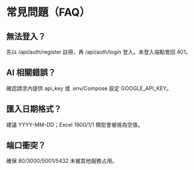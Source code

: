 # 常見問題（FAQ）

## 無法登入？
先以 /api/auth/register 註冊，再 /api/auth/login 登入。未登入端點會回 401。

## AI 相關錯誤？
確認請求內提供 api_key 或 .env/Compose 設定 GOOGLE_API_KEY。

## 匯入日期格式？
建議 YYYY-MM-DD；Excel 1900/1/1 類型會被視為空值。

## 端口衝突？
確保 80/3000/5001/5432 未被其他服務占用。
